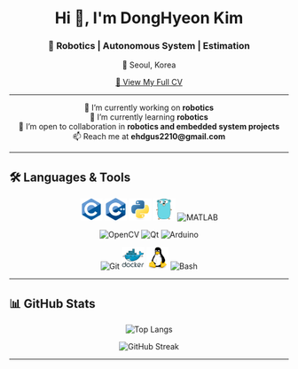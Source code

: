 <h1 align="center">Hi 👋, I'm DongHyeon Kim</h1>
<h3 align="center">🤖 Robotics | Autonomous System | Estimation</h3>
<p align="center">📍 Seoul, Korea</p>

<p align="center">
  <a href="https://donghyeon99.github.io/cv/" target="_blank">📄 View My Full CV</strong></a>
</p>

---

<p align="center">
  🔭 I’m currently working on <strong>robotics</strong><br/>
  🌱 I’m currently learning <strong>robotics</strong><br/>
  🤝 I’m open to collaboration in <strong>robotics and embedded system projects</strong><br/>
  📫 Reach me at <strong>ehdgus2210@gmail.com</strong>
</p>

---

## 🛠️ Languages & Tools

<!-- ### 🧑‍💻 -->
<p align="center">
  <img src="https://raw.githubusercontent.com/devicons/devicon/master/icons/c/c-original.svg" width="40" height="40" alt="C"/>
  <img src="https://raw.githubusercontent.com/devicons/devicon/master/icons/cplusplus/cplusplus-original.svg" width="40" height="40" alt="C++"/>
  <img src="https://raw.githubusercontent.com/devicons/devicon/master/icons/python/python-original.svg" width="40" height="40" alt="Python"/>
  <img src="https://raw.githubusercontent.com/devicons/devicon/master/icons/go/go-original.svg" width="40" height="40" alt="Go"/>
  <img src="https://upload.wikimedia.org/wikipedia/commons/2/21/Matlab_Logo.png" width="40" height="40" alt="MATLAB"/>
</p>

<!-- <p align="center">
    🧠
</p> -->
<p align="center">
  <img src="https://www.vectorlogo.zone/logos/opencv/opencv-icon.svg" width="40" height="40" alt="OpenCV"/>
  <img src="https://upload.wikimedia.org/wikipedia/commons/0/0b/Qt_logo_2016.svg" width="40" height="40" alt="Qt"/>
  <img src="https://cdn.worldvectorlogo.com/logos/arduino-1.svg" width="40" height="40" alt="Arduino"/>
</p>

<!-- ### ⚙️ -->
<p align="center">
  <img src="https://www.vectorlogo.zone/logos/git-scm/git-scm-icon.svg" width="40" height="40" alt="Git"/>
  <img src="https://raw.githubusercontent.com/devicons/devicon/master/icons/docker/docker-original-wordmark.svg" width="40" height="40" alt="Docker"/>
  <img src="https://raw.githubusercontent.com/devicons/devicon/master/icons/linux/linux-original.svg" width="40" height="40" alt="Linux"/>
  <img src="https://www.vectorlogo.zone/logos/gnu_bash/gnu_bash-icon.svg" width="40" height="40" alt="Bash"/>
</p>


---

## 📊 GitHub Stats

<p align="center">
  <img src="https://github-readme-stats.vercel.app/api/top-langs/?username=donghyeon99&layout=compact&theme=default" alt="Top Langs" />
</p>

<p align="center">
  <img src="https://github-readme-streak-stats.herokuapp.com/?user=donghyeon99" alt="GitHub Streak" />
</p>

---
